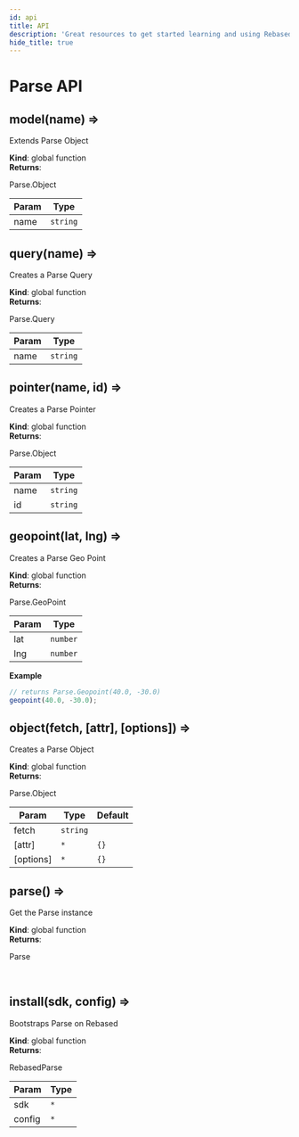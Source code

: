 ```yaml
---
id: api
title: API
description: 'Great resources to get started learning and using Rebased with Parse Server'
hide_title: true
---
```


# Parse API

<a name="model"></a>

## model(name) ⇒

<p>Extends Parse Object</p>

**Kind**: global function  
**Returns**: <p>Parse.Object</p>

| Param | Type                |
| ----- | ------------------- |
| name  | <code>string</code> |

<a name="query"></a>

## query(name) ⇒

<p>Creates a Parse Query</p>

**Kind**: global function  
**Returns**: <p>Parse.Query</p>

| Param | Type                |
| ----- | ------------------- |
| name  | <code>string</code> |

<a name="pointer"></a>

## pointer(name, id) ⇒

<p>Creates a Parse Pointer</p>

**Kind**: global function  
**Returns**: <p>Parse.Object</p>

| Param | Type                |
| ----- | ------------------- |
| name  | <code>string</code> |
| id    | <code>string</code> |

<a name="geopoint"></a>

## geopoint(lat, lng) ⇒

<p>Creates a Parse Geo Point</p>

**Kind**: global function  
**Returns**: <p>Parse.GeoPoint</p>

| Param | Type                |
| ----- | ------------------- |
| lat   | <code>number</code> |
| lng   | <code>number</code> |

**Example**

```js
// returns Parse.Geopoint(40.0, -30.0)
geopoint(40.0, -30.0);
```

<a name="object"></a>

## object(fetch, [attr], [options]) ⇒

<p>Creates a Parse Object</p>

**Kind**: global function  
**Returns**: <p>Parse.Object</p>

| Param     | Type                | Default         |
| --------- | ------------------- | --------------- |
| fetch     | <code>string</code> |                 |
| [attr]    | <code>\*</code>     | <code>{}</code> |
| [options] | <code>\*</code>     | <code>{}</code> |

<a name="parse"></a>

## parse() ⇒

<p>Get the Parse instance</p>

**Kind**: global function  
**Returns**: <p>Parse</p>  
<a name="install"></a>

## install(sdk, config) ⇒

<p>Bootstraps Parse on Rebased</p>

**Kind**: global function  
**Returns**: <p>RebasedParse</p>

| Param  | Type            |
| ------ | --------------- |
| sdk    | <code>\*</code> |
| config | <code>\*</code> |
